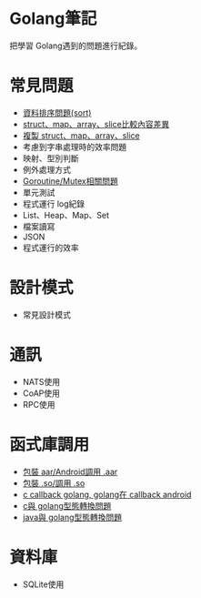 # Golang筆記
把學習 Golang遇到的問題進行紀錄。

# 常見問題
 - [資料排序問題(sort)](https://github.com/lya79/Learning_Golang/tree/master/SortData)
 - [struct、map、array、slice比較內容差異](https://github.com/lya79/Learning_Golang/tree/master/CompareData)
 - [複製 struct、map、array、slice](https://github.com/lya79/Learning_Golang/tree/master/CopyData)
 - 考慮到字串處理時的效率問題
 - 映射、型別判斷
 - 例外處理方式
 - [Goroutine/Mutex相關問題](https://github.com/lya79/Learning_Golang/tree/master/Goroutine%E7%9B%B8%E9%97%9C%E5%95%8F%E9%A1%8C)
 - 單元測試
 - 程式運行 log紀錄
 - List、Heap、Map、Set
 - 檔案讀寫
 - JSON
 - 程式運行的效率

# 設計模式
 - 常見設計模式

# 通訊
 - NATS使用
 - CoAP使用
 - RPC使用

# 函式庫調用
- [包裝 aar/Android調用 .aar](https://github.com/lya79/Learning_Golang/tree/master/TestNdkBuildStatic)
- [包裝 .so/調用 .so](https://github.com/lya79/Learning_Golang/tree/master/TestNdkBuildStatic)
- [c callback golang, golang在 callback android](https://github.com/lya79/Learning_Golang/tree/master/callbackAndroidGoCFunc)
- [c與 golang型態轉換問題](http://colobu.com/2016/06/30/dive-into-go-10/)
- [java與 golang型態轉換問題](https://yourbasic.org/golang/go-java-tutorial/)
# 資料庫
 - SQLite使用